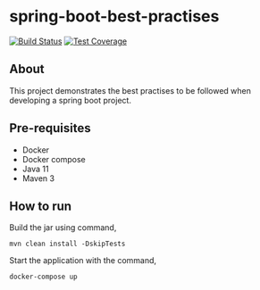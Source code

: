 # spring-boot-best-practises

[![Build Status](https://github.com/malathit/spring-boot-best-practises/workflows/Build/badge.svg)](https://github.com/malathit/spring-boot-best-practises/workflows/Build/badge.svg)
[![Test Coverage](https://byob.yarr.is/malathit/spring-boot-best-practises/line_coverage)](https://byob.yarr.is/malathit/spring-boot-best-practises/line_coverage)

## About 
This project demonstrates the best practises to be followed when developing a spring boot project. 

## Pre-requisites
- Docker
- Docker compose
- Java 11
- Maven 3

## How to run
Build the jar using command,
    
    mvn clean install -DskipTests

Start the application with the command,
    
    docker-compose up


